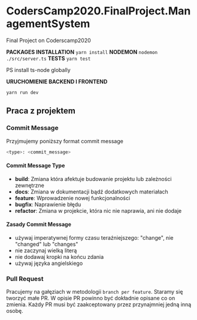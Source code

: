 # CodersCamp2020.FinalProject.ManagementSystem

Final Project on Coderscamp2020

**PACKAGES INSTALLATION**
`yarn install`
**NODEMON**
`nodemon ./src/server.ts`
**TESTS**
`yarn test`

PS install ts-node globally

**URUCHOMIENIE BACKEND I FRONTEND**

`yarn run dev`

## Praca z projektem

### Commit Message

Przyjmujemy poniższy format commit message

```bash
<type>: <commit_message>
```

#### Commit Message Type

- **build**: Zmiana która afektuje budowanie projektu lub zależności zewnętrzne
- **docs**: Zmiana w dokumentacji bądź dodatkowych materiałach
- **feature**: Wprowadzenie nowej funkcjonalności
- **bugfix**: Naprawienie błędu
- **refactor**: Zmiana w projekcie, która nic nie naprawia, ani nie dodaje

#### Zasady Commit Message

- używaj imperatywnej formy czasu teraźniejszego: "change", nie "changed" lub "changes"
- nie zaczynaj wielką literą
- nie dodawaj kropki na końcu zdania
- używaj języka angielskiego

### Pull Request

Pracujemy na gałęziach w metodologii `branch per feature`. Staramy się tworzyć małe PR. W opisie PR powinno być dokładnie opisane co on zmienia. Każdy PR musi być zaakceptowany przez przynajmniej jedną inną osobę.
